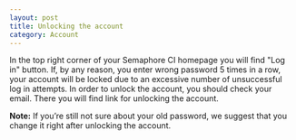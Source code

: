 ```yaml
---
layout: post
title: Unlocking the account
category: Account
---
```


In the top right corner of your Semaphore CI homepage you will find "Log in" button.
If, by any reason, you enter wrong password 5 times in a row, your account will
be locked due to an excessive number of unsuccessful log in attempts. In order
to unlock the account, you should check your email. There you will find link for
unlocking the account.

 __Note:__
If you’re still not sure about your old password, we suggest that you change it
right after unlocking the account.
